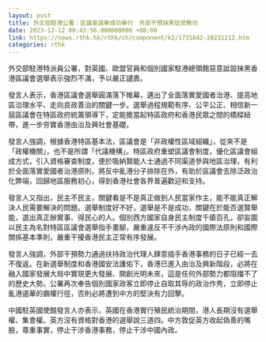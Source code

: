 ```yaml
---
layout: post
title: 外交部駐港公署：區議會選舉成功舉行　外部干預抹黑徒勞無功
date: 2023-12-12 00:43:56.000000000 +08:00
link: https://news.rthk.hk/rthk/ch/component/k2/1731842-20231212.htm
categories: rthk
---
```


外交部駐港特派員公署，對英國、歐盟官員和個別國家駐港總領館惡意詆毀抹黑香港區議會選舉表示強烈不滿，予以嚴正譴責。

發言人表示，香港區議會選舉圓滿落下帷幕，邁出了全面落實愛國者治港、提高地區治理水平、走向良政善治的關鍵一步。選舉過程規範有序、公平公正、相信新一屆區議會在特區政府統籌領導下，定能擔當起特區政府和香港民眾之間的橋樑紐帶，進一步夯實香港由治及興社會基礎。

發言人強調，根據香港特區基本法，區議會是「非政權性區域組織」，從來不是「政權機關」，也不是所謂「代議機構」。特區政府重塑區議會制度，優化區議會組成方式，引入資格審查制度，便於吸納賢能人士通過不同渠道參與地區治理，有利於全面落實愛國者治港原則，將反中亂港分子排除在外，有助於區議會去除泛政治化弊端，回歸地區服務初心，得到香港社會各界普遍歡迎和支持。

發言人又指出，民主不民主，關鍵看是不是真正做到人民當家作主，能不能真正解決人民需要解決的問題。選舉制度好不好，選舉是不是成功，關鍵在於能否選賢舉能，選出真正辦實事、得民心的人。個別西方國家自身民主制度千瘡百孔，卻妄圖以民主為名對特區區議會選舉指手畫腳，嚴重違反不干涉內政的國際法原則和國際關係基本準則，嚴重干擾香港民主正常有序發展。

發言人強調，外部干預勢力通過扶持政治代理人肆意插手香港事務的日子已經一去不復返。在新選舉制度和香港國安法護佑下，香港已進入由治及興新階段，必將在融入國家發展大局中實現更大發展、開創光明未來，這是任何外部勢力都阻擋不了的歷史大勢。公署再次奉告個別國家政客立即停止自取其辱的政治作秀，立即停止亂港遏華的霸權行徑，否則必將遭到中方的堅決有力回擊。

中國駐英國使館發言人亦表示，英國在香港實行殖民統治期間，港人長期沒有選舉權、集會權。英方沒有資格對香港的選舉說三道四。中方敦促英方收起偽善的嘴臉，尊重事實，停止干涉香港事務，停止干涉中國內政。
